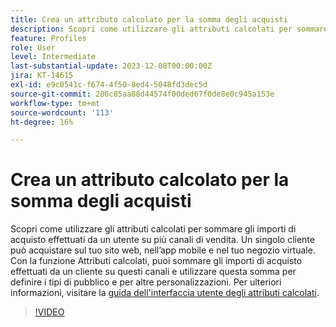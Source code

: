 ```yaml
---
title: Crea un attributo calcolato per la somma degli acquisti
description: Scopri come utilizzare gli attributi calcolati per sommare gli importi di acquisto effettuati da un utente su più canali di vendita.
feature: Profiles
role: User
level: Intermediate
last-substantial-update: 2023-12-08T00:00:00Z
jira: KT-14615
exl-id: e9c0541c-f674-4f50-8ed4-5048fd3dec5d
source-git-commit: 286c85aa88d44574f00ded67f0de8e0c945a153e
workflow-type: tm+mt
source-wordcount: '113'
ht-degree: 16%

---
```


# Crea un attributo calcolato per la somma degli acquisti

Scopri come utilizzare gli attributi calcolati per sommare gli importi di acquisto effettuati da un utente su più canali di vendita. Un singolo cliente può acquistare sul tuo sito web, nell’app mobile e nel tuo negozio virtuale. Con la funzione Attributi calcolati, puoi sommare gli importi di acquisto effettuati da un cliente su questi canali e utilizzare questa somma per definire i tipi di pubblico e per altre personalizzazioni. Per ulteriori informazioni, visitare la [guida dell&#39;interfaccia utente degli attributi calcolati](https://experienceleague.adobe.com/docs/experience-platform/profile/computed-attributes/ui.html?lang=it&).

>[!VIDEO](https://video.tv.adobe.com/v/3425899?learn=on&enablevpops)
